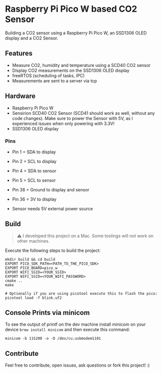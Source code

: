 # Raspberry Pi Pico W based CO2 Sensor

Building a CO2 sensor using a Raspberry Pi Pico W, an SSD1306 OLED display and a CO2 Sensor.

## Features

- Measure CO2, humidity and temperature using a SCD40 CO2 sensor
- Display CO2 measurements on the SSD1306 OLED display
- freeRTOS (scheduling of tasks, IPC)
- Measurements are sent to a server via tcp

## Hardware

- Raspberry Pi Pico W
- Sensirion SCD40 CO2 Sensor (SCD41 should work as well, without any code changes). Make sure to power the Sensor with 5V, as I experienced issues when only powering with 3.3V!
- SSD1306 OLED display

### Pins

- Pin 1 = SDA to display
- Pin 2 = SCL to display

- Pin 4 = SDA to sensor
- Pin 5 = SCL to sensor

- Pin 38 = Ground to display and sensor
- Pin 36 = 3V to display

- Sensor needs 5V external power source

## Build

> :warning: I developed this project on a Mac. Some toolings will not work on other machines.

Execute the following steps to build the project:

```
mkdir build && cd build
EXPORT PICO_SDK_PATH=<PATH_TO_THE_PICO_SDK>
EXPORT PICO_BOARD=pico_w
EXPORT WIFI_SSID=<YOUR_SSID>
EXPORT WIFI_SSID=<YOUR_WIFI_PASSWORD>
cmake ..
make

# Optionally if you are using picotool execute this to flash the pico:
picotool load -f blink.uf2
```

## Console Prints via minicom

To see the output of printf on the dev machine install minicom on your device `brew install minicom` and then execute this command:

```
minicom -b 115200 -o -D /dev/cu.usbmodem1101
```

## Contribute

Feel free to contribute, open issues, ask questions or fork this project! :)
